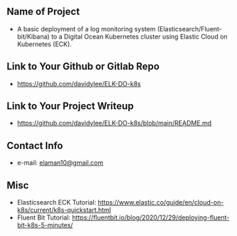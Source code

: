 ## Name of Project 
* A basic deployment of a log monitoring system (Elasticsearch/Fluent-bit/Kibana) to a Digital Ocean Kubernetes cluster using Elastic Cloud on Kubernetes (ECK).

## Link to Your Github or Gitlab Repo
* https://github.com/davidylee/ELK-DO-k8s

## Link to Your Project Writeup
* https://github.com/davidylee/ELK-DO-k8s/blob/main/README.md

## Contact Info
* e-mail: elaman10@gmail.com

## Misc 
* Elasticsearch ECK Tutorial: https://www.elastic.co/guide/en/cloud-on-k8s/current/k8s-quickstart.html
* Fluent Bit Tutorial: https://fluentbit.io/blog/2020/12/29/deploying-fluent-bit-k8s-5-minutes/